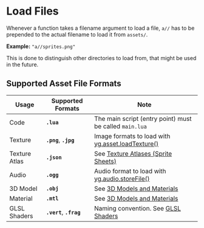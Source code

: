 # Load Files

Whenever a function takes a filename argument to load a file, `a//` has to be prepended to the actual filename to load it from `assets/`.

**Example:** `"a//sprites.png"`

This is done to distinguish other directories to load from, that might be used in the future.

## Supported Asset File Formats

| Usage         | Supported Formats        | Note                                                                                         |
| ------------- | ------------------------ | -------------------------------------------------------------------------------------------- |
| Code          | **`.lua`**               | The main script (entry point) must be called `main.lua`                                      |
| Texture       | **`.png`**, **`.jpg`**   | Image formats to load with [yg.asset.loadTexture()](yg_asset.md#function-ygassetloadtexture) |
| Texture Atlas | **`.json`**              | See [Texture Atlases (Sprite Sheets)](#texture-atlases-sprite-sheets)                        |
| Audio         | **`.ogg`**               | Audio format to load with [yg.audio.storeFile()](yg_audio.md#function-ygaudiostorefile)      |
| 3D Model      | **`.obj`**               | See [3D Models and Materials](#3d-models-and-materials)                                      |
| Material      | **`.mtl`**               | See [3D Models and Materials](#3d-models-and-materials)                                      |
| GLSL Shaders  | **`.vert`**, **`.frag`** | Naming convention. See [GLSL Shaders](#glsl-shaders)                                         |
